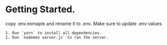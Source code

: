 # Getting Started.

copy .env.exmaple and rename it to .env. Make sure to update .env values

```
1. Run `yarn` to install all dependencies.
2. Run `nodemon server.js` to run the server.
```

